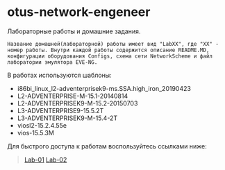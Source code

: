 # otus-network-engeneer
Лабораторные работы и домашние задания.


`Название домашней(лабораторной) работы имеет вид "LabXX", где "XX" - номер работы.
Внутри каждой работы содержится описание README.MD, конфигурации оборудования Configs, схема сети NetworkScheme и файл лаборатории эмулятора EVE-NG.`

В работах используются шаблоны:
- i86bi_linux_l2-adventerprisek9-ms.SSA.high_iron_20190423
- L2-ADVENTERPRISE-M-15.1-20140814
- L2-ADVENTERPRISEK9-M-15.2-20150703
- L3-ADVENTERPRISE9-15.5.2T
- L3-ADVENTERPRISEK9-M-15.4-2T
- viosl2-15.2.4.55e
- vios-15.5.3M


Для быстрого доступа к работам воспользуйтесь ссылками ниже:
> [Lab-01](https://github.com/Samurai1135/otus-network-engeneer/blob/45fa28f15c72db07f33d38bd332530420a0517d2/Lab-01/README.MD)
> [Lab-02](https://github.com/Samurai1135/otus-network-engeneer/blob/4b20ec5b1a60c17731ac96d06efdc5d4ffe7d2f3/Lab-02/README.md)
